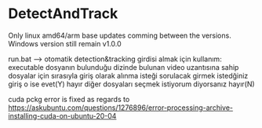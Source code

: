 # DetectAndTrack
Only linux amd64/arm base updates comming between the versions. Windows version still remain v1.0.0 



run.bat --> otomatik detection&tracking girdisi almak için 
kullanım:
executable dosyanın bulunduğu dizinde bulunan video uzantısına sahip dosyalar için sırasıyla giriş olarak alınma isteği sorulacak
girmek istedğiniz giriş o ise evet(Y) hayır diğer dosyaları seçmek istiyorum diyorsanız hayır(N)

cuda pckg error is fixed as regards to https://askubuntu.com/questions/1276896/error-processing-archive-installing-cuda-on-ubuntu-20-04
